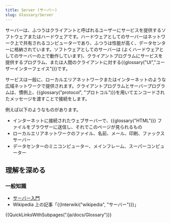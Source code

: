 ```yaml
---
title: Server (サーバー)
slug: Glossary/Server
---
```


サーバーは、ふつうはクライアントと呼ばれるユーザーにサービスを提供するソフトウェアまたはハードウェアです。ハードウェアとしてのサーバーはネットワーク上で共有されるコンピューターであり、ふつうは性能が高く、データセンターに格納されています。ソフトウェアとしてのサーバーは (よくハードウェアとしてのサーバーの上で動作しています)、クライアントプログラムにサービスを提供するプログラム、または人間のクライアントに対する{{glossary("UI","ユーザーインターフェイス")}}です。

サービスは一般に、ローカルエリアネットワークまたはインターネットのような広域ネットワークで提供されます。クライアントプログラムとサーバープログラムは、慣例上、{{glossary("protocol", "プロトコル")}}を用いてエンコードされたメッセージを渡すことで接続をします。

例えば以下のようなものがあります。

- インターネットに接続されたウェブサーバーで、{{glossary("HTML")}} ファイルをブラウザーに送信し、それでこのページが見られるもの
- ローカルエリアネットワークのファイル、名前、メール、印刷、ファックスサーバー
- データセンターのミニコンピューター、メインフレーム、スーパーコンピューター

## 理解を深める

### 一般知識

- [サーバー入門](/ja/Learn/What_is_a_web_server)
- Wikipedia 上の記事「{{Interwiki("wikipedia", "サーバー")}}」

{{QuickLinksWithSubpages("/ja/docs/Glossary")}}
